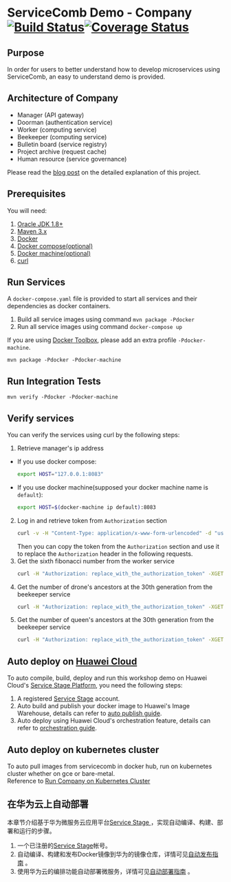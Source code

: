 # ServiceComb Demo - Company [![Build Status](https://travis-ci.org/ServiceComb/ServiceComb-Company-WorkShop.svg?branch=master)](https://travis-ci.org/ServiceComb/ServiceComb-Company-WorkShop)[![Coverage Status](https://coveralls.io/repos/github/ServiceComb/ServiceComb-Company-WorkShop/badge.svg)](https://coveralls.io/github/ServiceComb/ServiceComb-Company-WorkShop)

## Purpose
In order for users to better understand how to develop microservices using ServiceComb, an easy to
understand demo is provided.

## Architecture of Company
* Manager (API gateway) 
* Doorman (authentication service)
* Worker (computing service)
* Beekeeper (computing service)
* Bulletin board (service registry)
* Project archive (request cache)
* Human resource (service governance)

Please read the [blog post](http://servicecomb.io/docs/linuxcon-workshop-demo/) on the detailed explanation of this project.

## Prerequisites
You will need:
1. [Oracle JDK 1.8+][jdk]
2. [Maven 3.x][maven]
3. [Docker][docker]
4. [Docker compose(optional)][docker_compose]
5. [Docker machine(optional)][docker_machine]
6. [curl][curl]

[jdk]: http://www.oracle.com/technetwork/java/javase/downloads/jdk8-downloads-2133151.html
[maven]: https://maven.apache.org/install.html
[docker]: https://www.docker.com/get-docker
[docker_compose]: https://docs.docker.com/compose/install/
[docker_machine]: https://docs.docker.com/machine/install-machine/
[curl]: https://curl.haxx.se

## Run Services
A `docker-compose.yaml` file is provided to start all services and their dependencies as docker containers.
1. Build all service images using command `mvn package -Pdocker`
2. Run all service images using command `docker-compose up`

If you are using [Docker Toolbox](https://www.docker.com/products/docker-toolbox), please add an extra profile `-Pdocker-machine`.

```mvn package -Pdocker -Pdocker-machine```

## Run Integration Tests

```
mvn verify -Pdocker -Pdocker-machine
```

## Verify services
You can verify the services using curl by the following steps:
1. Retrieve manager's ip address
  * If you use docker compose:
    ```bash
    export HOST="127.0.0.1:8083"
    ```
  * If you use docker machine(supposed your docker machine name is `default`):
    ```bash
    export HOST=$(docker-machine ip default):8083
    ```
2. Log in and retrieve token from `Authorization` section
    ```bash
    curl -v -H "Content-Type: application/x-www-form-urlencoded" -d "username=jordan&password=password" -XPOST "http://$HOST/doorman/rest/login"
    ```  
    Then you can copy the token from the `Authorization` section and use it to replace the `Authorization` header in the following requests.
3. Get the sixth fibonacci number from the worker service
    ```bash
    curl -H "Authorization: replace_with_the_authorization_token" -XGET "http://$HOST/worker/fibonacci/term?n=6"
    ```
4. Get the number of drone's ancestors at the 30th generation from the beekeeper service
    ```bash
    curl -H "Authorization: replace_with_the_authorization_token" -XGET "http://$HOST/beekeeper/rest/drone/ancestors/30"
    ```
5. Get the number of queen's ancestors at the 30th generation from the beekeeper service
    ```bash
    curl -H "Authorization: replace_with_the_authorization_token" -XGET "http://$HOST/beekeeper/rest/queen/ancestors/30"
    ```

## Auto deploy on [Huawei Cloud][huawei_cloud]
To auto compile, build, deploy and run this workshop demo on Huawei Cloud's [Service Stage Platform][service_stage], you need the following steps:

1. A registered [Service Stage][service_stage] account.
2. Auto build and publish your docker image to Huawei's Image Warehouse, details can refer to [auto publish guide][publish_guide].
3. Auto deploy using Huawei Cloud's orchestration feature, details can refer to [orchestration guide][orchestration_guide]. 

[huawei_cloud]: http://www.hwclouds.com
[publish_guide]: docs/how-to-auto-publish-images-to-huawei-cloud.md
[orchestration_guide]: docs/how-to-auto-deploy-on-huawei-cloud.md

## Auto deploy on kubernetes cluster      
To auto pull images from servicecomb in docker hub, run on kubernetes cluster whether on gce or bare-metal.      
Reference to [Run Company on Kubernetes Cluster](kubernetes/READEME.md)

## 在华为云上自动部署

本章节介绍基于华为微服务云应用平台[Service Stage ][service_stage]，实现自动编译、构建、部署和运行的步骤。

1. 一个已注册的[Service Stage][service_stage]帐号。
2. 自动编译、构建和发布Docker镜像到华为的镜像仓库，详情可见[自动发布指南][publish_guide_cn] 。
3. 使用华为云的编排功能自动部署微服务，详情可见[自动部署指南][orchestration_guide_cn] 。

[service_stage]: https://servicestage.hwclouds.com/servicestage
[publish_guide_cn]: docs/how-to-auto-publish-images-to-huawei-cloud-cn.md
[orchestration_guide_cn]: docs/how-to-auto-deploy-on-huawei-cloud-cn.md

